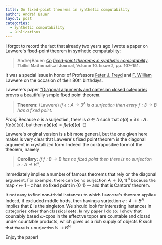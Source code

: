 ```yaml
---
title: On fixed-point theorems in synthetic computability
author: Andrej Bauer
layout: post
categories:
  - Synthetic computability
  - Publications
---
```


I forgot to record the fact that already two years ago I wrote a paper on
Lawvere's fixed-point theorem in synthetic computability:

> Andrej Bauer: [*On fixed-point theorems in synthetic computability*](https://content.sciendo.com/view/journals/tmj/10/3/article-p167.xml).
> Tbilisi Mathematical Journal, Volume 10: Issue 3, pp. 167–181.

It was a special issue in honor of Professors [Peter J.
Freyd](https://en.wikipedia.org/wiki/Peter_J._Freyd) and [F. William
Lawvere](https://en.wikipedia.org/wiki/William_Lawvere) on the occasion of their
80th birthdays.

Lawvere's paper ["Diagonal arguments and cartesian closed
categories](http://tac.mta.ca/tac/reprints/articles/15/tr15abs.html) proves a
beautifully simple fixed point theorem.

> **Theorem:** (Lawvere) *If $e : A \to B^A$ is a surjection then every $f : B \to B$ has a fixed point.*

*Proof.* Because $e$ is a surjection, there is $a \in A$ such that $e(a) = \lambda x : A \,.\, f(e(x)(x))$, but then $e(a)(a) = f(e(a)(a)$. $\Box$

Lawvere's original version is a bit more general, but the one given here makes is very clear that Lawvere's fixed point theorem is the diagonal argument in crystallized form. Indeed, the contrapositive form of the theorem, namely

> **Corollary:** *If $f : B \to B$ has no fixed point then there is no surjection $e : A \to B^A$.*

immediately implies a number of famous theorems that rely on the diagonal argument. For example, there can be no surjection $A \to \lbrace 0, 1\rbrace^A$ because the map $x \mapsto 1 - x$ has no fixed point in $\lbrace 0, 1\rbrace$ -- and that is Cantors' theorem.

It not easy to find non-trivial instances to which Lawvere's theorem applies. Indeed, if excluded middle holds, then having a surjection $e : A \to B^A$ implies that $B$ is the singleton. We should look for interesting instances in categories other than classical sets. In my paper I do so: I show that countably based $\omega$-cpos in the effective topos are countable and closed under countable products, which gives us a rich supply of objects $B$ such that there is a surjection $\mathbb{N} \to B^\mathbb{N}$.

Enjoy the paper!

